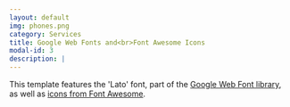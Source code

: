 ```yaml
---
layout: default
img: phones.png
category: Services
title: Google Web Fonts and<br>Font Awesome Icons
modal-id: 3
description: |
---
```

This template features the 'Lato' font, part of the [Google Web Font library](http://www.google.com/fonts), as well as [icons from Font Awesome](http://fontawesome.io).
